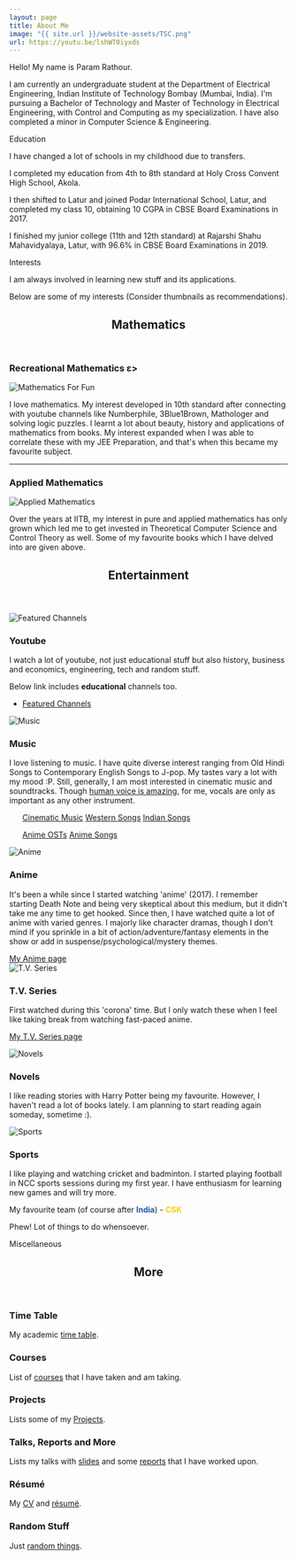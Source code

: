 ```yaml
---
layout: page
title: About Me
image: "{{ site.url }}/website-assets/TSC.png"
url: https://youtu.be/lshWT0iyxds
---
```


Hello! My name is Param Rathour.

I am currently an undergraduate student at the Department of Electrical Engineering, Indian Institute of Technology Bombay (Mumbai, India). I'm pursuing a Bachelor of Technology and Master of Technology in Electrical Engineering, with Control and Computing as my specialization. I have also completed a minor in Computer Science & Engineering.

<buttona class="accordion">Education</buttona>
<div class="panel">
    <p></p>
I have changed a lot of schools in my childhood due to transfers.

I completed my education from 4th to 8th standard at Holy Cross Convent High School, Akola.

I then shifted to Latur and joined Podar International School, Latur, and completed my class 10, obtaining 10 CGPA in CBSE Board Examinations in 2017.

I finished my junior college (11th and 12th standard) at Rajarshi Shahu Mahavidyalaya, Latur, with 96.6% in CBSE Board Examinations in 2019.
</div>
<p></p>
<buttona class="accordion">Interests</buttona>
<div class="panel">
    <p></p>
I am always involved in learning new stuff and its applications.

Below are some of my interests (Consider thumbnails as recommendations).
<!-- Section -->
<section>
    <header class="major">
        <p></p>
        <h2>Mathematics</h2>
    </header>
        <h3>Recreational Mathematics  ε></h3>
            <span class="image main"><img src="{{ site.url }}/website-assets/mathematics-for-fun.png" alt="Mathematics For Fun" /></span>
            <p>I love mathematics. My interest developed in 10th standard after connecting with youtube channels like Numberphile, 3Blue1Brown, Mathologer and solving logic puzzles. I learnt a lot about beauty, history and applications of mathematics from books. My interest expanded when I was able to correlate these with my JEE Preparation, and that's when this became my favourite subject.</p>
        <hr class="major" />
        <h3>Applied Mathematics</h3>
            <span class="image main"><img src="{{ site.url }}/website-assets/applied-mathematics.png" alt="Applied Mathematics" /></span>
            <p>Over the years at IITB, my interest in pure and applied mathematics has only grown which led me to get invested in Theoretical Computer Science and Control Theory as well. Some of my favourite books which I have delved into are given above.</p>
</section>

<!-- Section -->
<section>
    <header class="major">
        <h2>Entertainment</h2>
    </header>
    <div class="posts">
        <article>
            <span href="https://www.youtube.com/@TheTaxiDriver1729/channels" class="image main"><img src="{{ site.url }}/website-assets/youtube.jpg" alt="Featured Channels" /></span>
            <h3>Youtube</h3>
            <p>I watch a lot of youtube, not just educational stuff but also history, business and economics, engineering, tech and random stuff.</p>
            <p>Below link includes <b>educational</b> channels too.</p>
            <ul class="actions">
                <li><a href="https://www.youtube.com/@TheTaxiDriver1729/channels" class="button">Featured Channels</a></li>
            </ul>
        </article>
        <article>
            <span class="image main"><img src="{{ site.url }}/website-assets/music.png" alt="Music" /></span>
            <h3>Music</h3>
            <p>I love listening to music. I have quite diverse interest ranging from Old Hindi Songs to Contemporary English Songs to J-pop. My tastes vary a lot with my mood :P. Still, generally, I am most interested in cinematic music and soundtracks. Though <a href="https://youtu.be/2rjbtsX7twc">human voice is amazing</a>, for me, vocals are only as important as any other instrument.</p>
            <ul>
                <!-- <li><a href="https://youtu.be/o-ONVkhJVSA">G Minor Bach (Arr. Luo Ni)</a></li>
                <li><a href="https://youtu.be/HEf_xrgmuRI">The Wolf And The Moon by BrunuhVille</a></li>
                <li><a href="https://youtu.be/qR6dzwQahOM">L's Theme</a></li>
                <li><a href="https://youtu.be/l2kwie-gs2o">Trisha's Lullaby</a></li>
                <li><a href="https://youtu.be/xc74Bm__cP8">Only I am missing</a></li>
                <li><a href="https://youtu.be/9Pf3hkYR9T0">Someday (Believe me) by Abo Takeshi</a></li>
                <li><a href="https://youtu.be/VqrCeNjxC-c">Deeply Fast</a></li>
                <li><a href="https://youtu.be/Z4R42NALDy8">To Give a Marionette Life</a></li> -->
                <a href="/cinematic-music" class="button">Cinematic Music</a>
                <a href="/western-songs" class="button">Western Songs</a>
                <a href="/indian-songs" class="button">Indian Songs</a>
                <p></p>
                <a href="/anime-osts" class="button">Anime OSTs</a>
                <a href="/anime-songs" class="button">Anime Songs</a>
            </ul>
        </article>
        <article>
            <span href="https://www.youtube.com/channel/UCUUYiPd9TKE62mUn-lJ29AQ" class="image main"><img src="{{ site.url }}/website-assets/anime.png" alt="Anime" /></span>
            <h3>Anime</h3>
            <p>It's been a while since I started watching 'anime' (2017). I remember starting Death Note and being very skeptical about this medium, but it didn't take me any time to get hooked.
            <!-- Action, Adventure, Comedy, Drama, Fantasy, Gore, Historical, Horror, Miltary, Mystery, Psychological, Romance, School, Sci-fi, Slice of Life, Sports, Supernatural, Time Travel, Thriller or Tragedy; I have watched them all :D -->
            Since then, I have watched quite a lot of anime with varied genres. I majorly like character dramas, though I don't mind if you sprinkle in a bit of action/adventure/fantasy elements in the show or add in suspense/psychological/mystery themes.
            </p>
            <a href="/anime" class="button">My Anime page</a>
        </article>
        <article>
            <span class="image main"><img src="{{ site.url }}/website-assets/tv-series.png" alt="T.V. Series" /></span>
            <h3>T.V. Series</h3>
            <p>First watched during this 'corona' time. But I only watch these when I feel like taking break from watching fast-paced anime.</p>
            <a href="https://www.serializd.com/user/wrath" class="button">My T.V. Series page</a>
            <p></p>
        </article>
        <article>
            <span class="image main"><img src="{{ site.url }}/website-assets/novels.jpg" alt="Novels" /></span>
            <h3>Novels</h3>
            <p>I like reading stories with Harry Potter being my favourite. However, I haven't read a lot of books lately. I am planning to start reading again someday, sometime :).</p>
        </article>
        <article>
            <a class="image"><img src="{{ site.url }}/website-assets/sports.png" alt="Sports" /></a>
            <h3>Sports</h3>
            <p>I like playing and watching cricket and badminton.
            I started playing football in NCC sports sessions during my first year. I have enthusiasm for learning new games and will try more.</p>
            <p>My favourite team (of course after <b style="color:rgb(34, 85, 164);">India</b>) - <b class="noinversion" style="color:rgb(249,205,5);">CSK</b></p>
        </article>
    </div>
</section>
<p>Phew! Lot of things to do whensoever.</p>
</div>
<p></p>
<buttona class="accordion">Miscellaneous</buttona>
<div class="panel">
    <p></p>
<!-- Section -->
<section>
    <header class="major">
        <h2>More</h2>
    </header>
    <div class="features">
        <article>
            <a href="/time-table"><span class="icon fa-calendar"></span></a>
            <div class="content">
                <h3>Time Table</h3>
                <p>My academic <a href="/time-table">time table</a>.</p>
            </div>
        </article>
        <article>
            <a href="/courses"><span class="icon fa-book"></span></a>
            <div class="content">
                <h3>Courses</h3>
                <p>List of <a href="/courses">courses</a> that I have taken and am taking.</p>
            </div>
        </article>
        <!--article>
            <a href="/Blog"><span class="icon fa-user"></span></a>
            <div class="content">
                <h3>Blog</h3>
                <p>My <a href="/Blog">Blog</a>.</p>
            </div>
        </article-->
        <article>
            <a href="/projects"><span class="icon fa-code"></span></a>
            <div class="content">
                <h3>Projects</h3>
                <p>Lists some of my <a href="/projects">Projects</a>.</p>
            </div>
        </article>
        <article>
            <a href="/more-stuff"><span class="icon fa-laptop"></span></a>
            <div class="content">
                <h3>Talks, Reports and More</h3>
                <p>Lists my talks with <a href="/more-stuff/#slides">slides</a> and some <a href="/more-stuff/#reports">reports</a> that I have worked upon.</p>
            </div>
        </article>
        <article>
            <a href="/resume"><span class="icon fa-file"></span></a>
            <div class="content">
                <h3>Résumé</h3>
                <p>My <a href="/Resumes/CV.pdf">CV</a> and <a href="/Resumes/Two Page.pdf">résumé</a>.</p>
            </div>
        </article>
        <article>
            <a href="/random-stuff"><span class="icon fa-random"></span></a>
            <div class="content">
                <h3>Random Stuff</h3>
                <p>Just <a href="/random-stuff">random things</a>.</p>
            </div>
        </article>
    </div>
</section>
</div>
